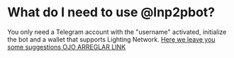 # What do I need to use @lnp2pbot?

You only need a Telegram account with the "username" activated, initialize the bot and a wallet that supports Lighting Network. [Here we leave you some suggestions OJO ARREGLAR LINK](C:\Users\Mariale\Documents\GitHub\doc-site\english\src\recommended-wallets.md)
